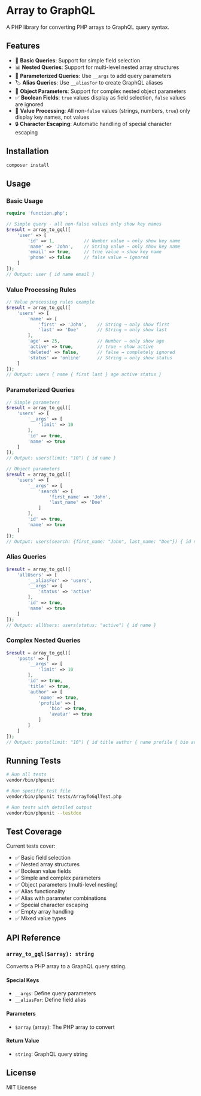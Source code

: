 # Array to GraphQL

A PHP library for converting PHP arrays to GraphQL query syntax.

## Features

- 🔧 **Basic Queries**: Support for simple field selection
- 📊 **Nested Queries**: Support for multi-level nested array structures
- 🎯 **Parameterized Queries**: Use `__args` to add query parameters
- 🏷️ **Alias Queries**: Use `__aliasFor` to create GraphQL aliases
- 🎨 **Object Parameters**: Support for complex nested object parameters
- ✅ **Boolean Fields**: `true` values display as field selection, `false` values are ignored
- 🎯 **Value Processing**: All non-`false` values (strings, numbers, `true`) only display key names, not values
- 🔒 **Character Escaping**: Automatic handling of special character escaping

## Installation

```bash
composer install
```

## Usage

### Basic Usage

```php
require 'function.php';

// Simple query - all non-false values only show key names
$result = array_to_gql([
    'user' => [
        'id' => 1,           // Number value → only show key name
        'name' => 'John',    // String value → only show key name
        'email' => true,     // true value → show key name
        'phone' => false     // false value → ignored
    ]
]);
// Output: user { id name email }
```

### Value Processing Rules

```php
// Value processing rules example
$result = array_to_gql([
    'users' => [
        'name' => [
            'first' => 'John',    // String → only show first
            'last' => 'Doe'       // String → only show last
        ],
        'age' => 25,              // Number → only show age
        'active' => true,         // true → show active
        'deleted' => false,       // false → completely ignored
        'status' => 'online'      // String → only show status
    ]
]);
// Output: users { name { first last } age active status }
```

### Parameterized Queries

```php
// Simple parameters
$result = array_to_gql([
    'users' => [
        '__args' => [
            'limit' => 10
        ],
        'id' => true,
        'name' => true
    ]
]);
// Output: users(limit: "10") { id name }

// Object parameters
$result = array_to_gql([
    'users' => [
        '__args' => [
            'search' => [
                'first_name' => 'John',
                'last_name' => 'Doe'
            ]
        ],
        'id' => true,
        'name' => true
    ]
]);
// Output: users(search: {first_name: "John", last_name: "Doe"}) { id name }
```

### Alias Queries

```php
$result = array_to_gql([
    'allUsers' => [
        '__aliasFor' => 'users',
        '__args' => [
            'status' => 'active'
        ],
        'id' => true,
        'name' => true
    ]
]);
// Output: allUsers: users(status: "active") { id name }
```

### Complex Nested Queries

```php
$result = array_to_gql([
    'posts' => [
        '__args' => [
            'limit' => 10
        ],
        'id' => true,
        'title' => true,
        'author' => [
            'name' => true,
            'profile' => [
                'bio' => true,
                'avatar' => true
            ]
        ]
    ]
]);
// Output: posts(limit: "10") { id title author { name profile { bio avatar } } }
```

## Running Tests

```bash
# Run all tests
vendor/bin/phpunit

# Run specific test file
vendor/bin/phpunit tests/ArrayToGqlTest.php

# Run tests with detailed output
vendor/bin/phpunit --testdox
```

## Test Coverage

Current tests cover:

- ✅ Basic field selection
- ✅ Nested array structures
- ✅ Boolean value fields
- ✅ Simple and complex parameters
- ✅ Object parameters (multi-level nesting)
- ✅ Alias functionality
- ✅ Alias with parameter combinations
- ✅ Special character escaping
- ✅ Empty array handling
- ✅ Mixed value types

## API Reference

### `array_to_gql($array): string`

Converts a PHP array to a GraphQL query string.

#### Special Keys

- `__args`: Define query parameters
- `__aliasFor`: Define field alias

#### Parameters

- `$array` (array): The PHP array to convert

#### Return Value

- `string`: GraphQL query string

## License

MIT License
